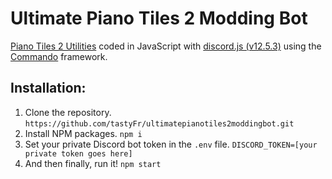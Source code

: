 # Ultimate Piano Tiles 2 Modding Bot

[Piano Tiles 2 Utilities](https://github.com/tastyFr/PianoTiles2-Utilities) coded in JavaScript with [discord.js (v12.5.3)](https://discord.js.org) using the [Commando](https://github.com/discordjs/Commando) framework.

## Installation:

1. Clone the repository.
   `https://github.com/tastyFr/ultimatepianotiles2moddingbot.git`
2. Install NPM packages.
   `npm i`
3. Set your private Discord bot token in the `.env` file.
   `DISCORD_TOKEN=[your private token goes here]`
4. And then finally, run it!
   `npm start`
